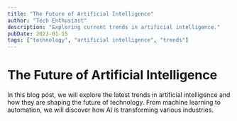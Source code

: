 ```yaml
---
title: "The Future of Artificial Intelligence"
author: "Tech Enthusiast"
description: "Exploring current trends in artificial intelligence."
pubDate: 2023-01-15
tags: ["technology", "artificial intelligence", "trends"]
---
```


<main>
  <h1>The Future of Artificial Intelligence</h1>
  <p>In this blog post, we will explore the latest trends in artificial intelligence and how they are shaping the future of technology. From machine learning to automation, we will discover how AI is transforming various industries.</p>
</main>
